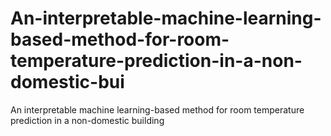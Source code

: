 # An-interpretable-machine-learning-based-method-for-room-temperature-prediction-in-a-non-domestic-bui
An interpretable machine learning-based method for room temperature prediction in a non-domestic building
